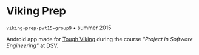 # Viking Prep
`viking-prep-pvt15-group9` • summer 2015

Android app made for [Tough Viking](http://toughviking.se/en/) during the course _"Project in Software Engineering"_ at DSV.